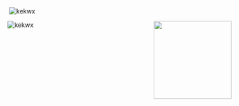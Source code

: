 <p>&nbsp;<img align="center" src="https://github-readme-stats.vercel.app/api?username=kekwx&show_icons=true&theme=tokyonight&hide_border=true&locale=en" alt="kekwx" /></p>


<img height=175 align="right" src="https://github-profile-trophy.vercel.app/?username=kekX&theme=dracula&row=2&column=3" />


<p><img align="center" src="https://github-readme-streak-stats.herokuapp.com/?user=kekwx&theme=highcontrast" alt="kekwx" /></p>
